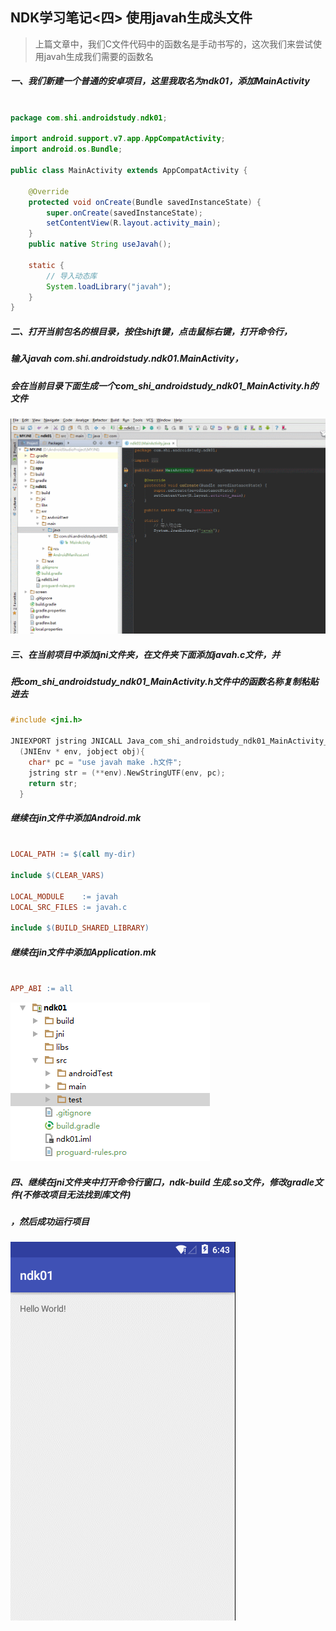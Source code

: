 ## NDK学习笔记<四> 使用javah生成头文件

>上篇文章中，我们C文件代码中的函数名是手动书写的，这次我们来尝试使用javah生成我们需要的函数名

##### 一、我们新建一个普通的安卓项目，这里我取名为ndk01，添加MainActivity

```java

package com.shi.androidstudy.ndk01;

import android.support.v7.app.AppCompatActivity;
import android.os.Bundle;

public class MainActivity extends AppCompatActivity {

    @Override
    protected void onCreate(Bundle savedInstanceState) {
        super.onCreate(savedInstanceState);
        setContentView(R.layout.activity_main);
    }
    public native String useJavah();

    static {
        // 导入动态库
        System.loadLibrary("javah");
    }
}

```

##### 二、打开当前包名的根目录，按住shift键，点击鼠标右键，打开命令行，
##### 输入javah com.shi.androidstudy.ndk01.MainActivity，
##### 会在当前目录下面生成一个com_shi_androidstudy_ndk01_MainActivity.h的文件

![使用javah生成](/screen/ndk01_01.gif)

##### 三、在当前项目中添加jni文件夹，在文件夹下面添加javah.c文件，并
##### 把com_shi_androidstudy_ndk01_MainActivity.h文件中的函数名称复制粘贴进去
```c
#include <jni.h>

JNIEXPORT jstring JNICALL Java_com_shi_androidstudy_ndk01_MainActivity_useJavah
  (JNIEnv * env, jobject obj){
  	char* pc = "use javah make .h文件";
  	jstring str = (**env).NewStringUTF(env, pc);
  	return str;
  }

```
##### 继续在jin文件中添加Android.mk
```mk

LOCAL_PATH := $(call my-dir)

include $(CLEAR_VARS)

LOCAL_MODULE    := javah
LOCAL_SRC_FILES := javah.c

include $(BUILD_SHARED_LIBRARY)

```

##### 继续在jin文件中添加Application.mk
```mk

APP_ABI := all

```

![添加jni文件夹](/screen/ndk01_02.png)

##### 四、继续在jni文件夹中打开命令行窗口，ndk-build 生成.so文件，修改gradle文件(不修改项目无法找到库文件)
##### ，然后成功运行项目

![运行项目](/screen/ndk01_03.gif)












